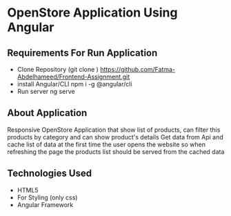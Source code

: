 # OpenStore Application Using Angular
## Requirements For Run Application
* Clone Repository (git clone ) https://github.com/Fatma-Abdelhameed/Frontend-Assignment.git
* install Angular/CLI npm i -g @angular/cli
* Run server ng serve

## About Application
Responsive OpenStore Application that show list of products, can filter this products by category and can show product's details
Get data from Api and cache list of data at the first time the user opens the website 
so when refreshing the page the products list should be served from the cached data

## Technologies Used
* HTML5
* For Styling (only css)
* Angular Framework

